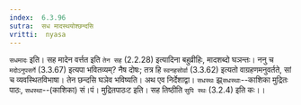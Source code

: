 ```yaml
---
index:  6.3.96
sutra:  सध मादस्थयोश्छन्दसि
vritti:  nyasa
---
```


`सधमादः` इति। सह मादेन वर्त्तत इति `तेन सह` (2.2.28) इत्यादिना बहुव्रीहिः, मादशब्दो घञन्तः। ननु च `मदोऽनुपसर्गे` (3.3.67) इत्यपा भवितव्यम्? नैष दोषः; तत्र हि `स्वनहसोर्वा` (3.3.62) इत्यतो वाग्रहणमनुवर्तते, सां च व्यवस्थितविभाषा। तेन छन्दसि घञेव भविष्यति। अथ एव निर्देशाद्वा। `सधस्थः` झ्र्`सधस्थाः`--काशिका मुद्रितः पाठः, `सधस्था`--(काशिका) सं।पं। मुद्रितपाठःट इति। सह तिष्ठीति `सुपि स्थः` (3.2.4) इति कः।।


